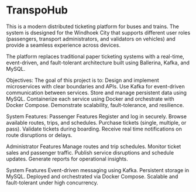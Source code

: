 # TranspoHub
This is a modern distributed ticketing platform for buses and trains. The system is dsesigned for the Windhoek City that supports different user roles (passengers, transport administrators, and validators on vehicles) and provide a seamless experience across devices.

The platform replaces traditional paper ticketing systems with a real-time, event-driven, and fault-tolerant architecture built using Ballerina, Kafka, and MySQL.

Objectives:
 The goal of this project is to:
  Design and implement microservices with clear boundaries and APIs.
  Use Kafka for event-driven communication between services.
  Store and manage persistent data using MySQL.
  Containerize each service using Docker and orchestrate with Docker Compose.
  Demonstrate scalability, fault-tolerance, and resilience.

System Features:
 Passenger Features
 Register and log in securely.
 Browse available routes, trips, and schedules.
 Purchase tickets (single, multiple, or pass).
 Validate tickets during boarding.
 Receive real time notifications on route disruptions or delays.

Administrator Features
 Manage routes and trip schedules.
 Monitor ticket sales and passenger traffic.
 Publish service disruptions and schedule updates.
 Generate reports for operational insights.

System Features
 Event-driven messaging using Kafka.
 Persistent storage in MySQL.
 Deployed and orchestrated via Docker Compose.
 Scalable and fault-tolerant under high concurrency.
